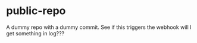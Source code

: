 # public-repo

A dummy repo with a dummy commit. See if this triggers the webhook
will I get something in log???
